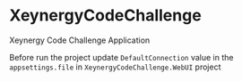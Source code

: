 # XeynergyCodeChallenge
Xeynergy Code Challenge Application

Before run the project update `DefaultConnection` value in the `appsettings.file` in `XeynergyCodeChallenge.WebUI` project
